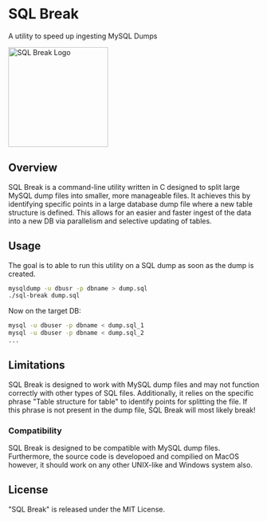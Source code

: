 # SQL Break

A utility to speed up ingesting MySQL Dumps

<img src="https://sojoodi.com/assets/SQL-break.png" alt="SQL Break Logo" width="200px" height="200px">

## Overview

SQL Break is a command-line utility written in C designed to split large MySQL dump files into smaller, more manageable files. It achieves this by identifying specific points in a large database dump file where a new table structure is defined. This allows for an easier and faster ingest of the data into a new DB via parallelism and selective updating of tables.

## Usage

The goal is to able to run this utility on a SQL dump as soon as the dump is created.

```sh
mysqldump -u dbusr -p dbname > dump.sql
./sql-break dump.sql
```

Now on the target DB:

```sh
mysql -u dbuser -p dbname < dump.sql_1
mysql -u dbuser -p dbname < dump.sql_2
...
```

## Limitations

SQL Break is designed to work with MySQL dump files and may not function correctly with other types of SQL files. Additionally, it relies on the specific phrase "Table structure for table" to identify points for splitting the file. If this phrase is not present in the dump file, SQL Break will most likely break!

### Compatibility

SQL Break is designed to be compatible with MySQL dump files. Furthermore, the source code is developoed and compilied on MacOS however, it should work on any other UNIX-like and Windows system also.

## License

"SQL Break" is released under the MIT License.
